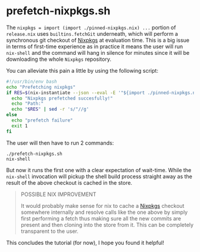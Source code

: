 
# prefetch-nixpkgs.sh

The `nixpkgs = import (import ./pinned-nixpkgs.nix) ...` portion of `release.nix`
uses `builtins.fetchGit` underneath, which will perform a synchronous git checkout of [Nixpkgs](https://github.com/NixOS/nixpkgs) at
evaluation time. This is a big issue in terms of first-time experience as in practice it means the user will run `nix-shell` and the command will hang in silence for minutes since it will be downloading the whole `Nixpkgs` repository.

You can alleviate this pain a little by using the following script:

```bash
#!/usr/bin/env bash
echo "Prefetching nixpkgs"
if RES=$(nix-instantiate --json --eval -E '"${import ./pinned-nixpkgs.nix}"'); then
  echo "Nixpkgs prefetched succesfully!"
  echo "Path:"
  echo "$RES" | sed -r 's/"//g'
else
  echo "prefetch failure"
  exit 1
fi
```

The user will then have to run 2 commands:

```
./prefetch-nixpkgs.sh
nix-shell
```

But now it runs the first one with a clear expectation of wait-time. While the `nix-shell` invocation will pickup the shell build process straight away as
the result of the above checkout is cached in the store.

> POSSIBLE NIX IMPROVEMENT
>
> It would probably make sense for nix to cache a [Nixpkgs](https://github.com/NixOS/nixpkgs) checkout somewhere internally and
> resolve calls like the one above by simply first performing a fetch thus making sure all the new commits are present and then cloning
> into the store from it. This can be completely transparent to the user.

This concludes the tutorial (for now), I hope you found it helpful!
